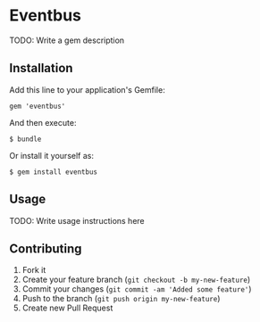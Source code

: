 # Eventbus

TODO: Write a gem description

## Installation

Add this line to your application's Gemfile:

    gem 'eventbus'

And then execute:

    $ bundle

Or install it yourself as:

    $ gem install eventbus

## Usage

TODO: Write usage instructions here

## Contributing

1. Fork it
2. Create your feature branch (`git checkout -b my-new-feature`)
3. Commit your changes (`git commit -am 'Added some feature'`)
4. Push to the branch (`git push origin my-new-feature`)
5. Create new Pull Request
